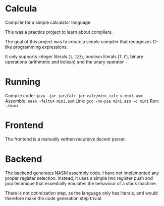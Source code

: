 # Calcula
Compiler for a simple calculator language

This was a practice project to learn about compilers.

The goal of this project was to create a simple compiler that recognizes C-like programming expressions.

It only supports integer literals (`1`, `123`), boolean literals (`T`, `F`), binary operations (arithmetic and bolean)
and the unary operator `-`.

# Running
Compile code: `java -jar jar/Calc.jar calc/mini.calc > mini.asm`
Assemble:     `nasm -felt64 mini.asm`
Link:         `gcc -no-pie mini.asm -o mini`
Run:          `./mini`

# Frontend
The frontend is a manually written recursive decent parser.

# Backend
The backend generates NASM assembly code. I have not implemented any proper register selection. Instead,
it uses a simple two register push and pop technique that essentially emulates the behaviour of a stack machine.

There is not optimization step, as the language only has literals, and would therefore make the code generation step trivial.

